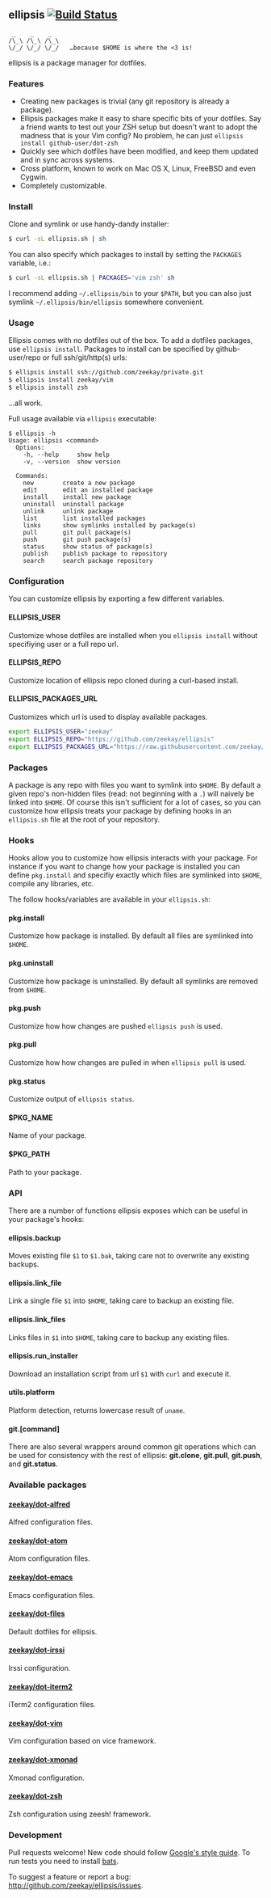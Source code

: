 ## ellipsis [![Build Status](https://travis-ci.org/zeekay/ellipsis.svg?branch=master)](https://travis-ci.org/zeekay/ellipsis)

```
 _    _    _
/\_\ /\_\ /\_\
\/_/ \/_/ \/_/   …because $HOME is where the <3 is!
```

ellipsis is a package manager for dotfiles.

### Features
- Creating new packages is trivial (any git repository is already a package).
- Ellipsis packages make it easy to share specific bits of your dotfiles. Say a
  friend wants to test out your ZSH setup but doesn't want to adopt the madness
  that is your Vim config? No problem, he can just `ellipsis install
  github-user/dot-zsh`
- Quickly see which dotfiles have been modified, and keep them updated and in
  sync across systems.
- Cross platform, known to work on Mac OS X, Linux, FreeBSD and even Cygwin.
- Completely customizable.

### Install
Clone and symlink or use handy-dandy installer:

```bash
$ curl -sL ellipsis.sh | sh
```

You can also specify which packages to install by setting the `PACKAGES` variable, i.e.:

```bash
$ curl -sL ellipsis.sh | PACKAGES='vim zsh' sh
```

I recommend adding `~/.ellipsis/bin` to your `$PATH`, but you can also just
symlink `~/.ellipsis/bin/ellipsis` somewhere convenient.

### Usage
Ellipsis comes with no dotfiles out of the box. To add a dotfiles packages, use
`ellipsis install`. Packages to install can be specified by github-user/repo or
full ssh/git/http(s) urls:

```bash
$ ellipsis install ssh://github.com/zeekay/private.git
$ ellipsis install zeekay/vim
$ ellipsis install zsh
```

...all work.

Full usage available via `ellipsis` executable:

```
$ ellipsis -h
Usage: ellipsis <command>
  Options:
    -h, --help     show help
    -v, --version  show version

  Commands:
    new        create a new package
    edit       edit an installed package
    install    install new package
    uninstall  uninstall package
    unlink     unlink package
    list       list installed packages
    links      show symlinks installed by package(s)
    pull       git pull package(s)
    push       git push package(s)
    status     show status of package(s)
    publish    publish package to repository
    search     search package repository
```

### Configuration
You can customize ellipsis by exporting a few different variables.

#### ELLIPSIS_USER
Customize whose dotfiles are installed when you `ellipsis install` without
specifiying user or a full repo url.

#### ELLIPSIS_REPO
Customize location of ellipsis repo cloned during a curl-based install.

#### ELLIPSIS_PACKAGES_URL
Customizes which url is used to display available packages.

```bash
export ELLIPSIS_USER="zeekay"
export ELLIPSIS_REPO="https://github.com/zeekay/ellipsis"
export ELLIPSIS_PACKAGES_URL="https://raw.githubusercontent.com/zeekay/ellipsis/master/available-packages.txt"
```

### Packages
A package is any repo with files you want to symlink into `$HOME`. By default a
given repo's non-hidden files (read: not beginning with a `.`) will naively be
linked into `$HOME`. Of course this isn't sufficient for a lot of cases, so you
can customize how ellipsis treats your package by defining hooks in an
`ellipsis.sh` file at the root of your repository.

### Hooks
Hooks allow you to customize how ellipsis interacts with your package.  For
instance if you want to change how your package is installed you can define
`pkg.install` and specifiy exactly which files are symlinked into `$HOME`,
compile any libraries, etc.

The follow hooks/variables are available in your `ellipsis.sh`:

#### pkg.install
Customize how package is installed. By default all files are symlinked into
`$HOME`.

#### pkg.uninstall
Customize how package is uninstalled. By default all symlinks are removed from
`$HOME`.

#### pkg.push
Customize how how changes are pushed `ellipsis push` is used.

#### pkg.pull
Customize how how changes are pulled in when `ellipsis pull` is used.

#### pkg.status
Customize output of `ellipsis status`.

#### $PKG_NAME
Name of your package.

#### $PKG_PATH
Path to your package.

### API
There are a number of functions ellipsis exposes which can be useful in your
package's hooks:

#### ellipsis.backup
Moves existing file `$1` to `$1.bak`, taking care not to overwrite any existing
backups.

#### ellipsis.link_file
Link a single file `$1` into `$HOME`, taking care to backup an existing file.

#### ellipsis.link_files
Links files in `$1` into `$HOME`, taking care to backup any existing files.

#### ellipsis.run_installer
Download an installation script from url `$1` with `curl` and execute it.

#### utils.platform
Platform detection, returns lowercase result of `uname`.

#### git.[command]
There are also several wrappers around common git operations which can be used
for consistency with the rest of ellipsis: **git.clone**, **git.pull**,
**git.push**, and **git.status**.

### Available packages

#### [zeekay/dot-alfred][alfred]
Alfred configuration files.

#### [zeekay/dot-atom][atom]
Atom configuration files.

#### [zeekay/dot-emacs][emacs]
Emacs configuration files.

#### [zeekay/dot-files][files]
Default dotfiles for ellipsis.

#### [zeekay/dot-irssi][irssi]
Irssi configuration.

#### [zeekay/dot-iterm2][iterm2]
iTerm2 configuration files.

#### [zeekay/dot-vim][vim]
Vim configuration based on vice framework.

#### [zeekay/dot-xmonad][xmonad]
Xmonad configuration.

#### [zeekay/dot-zsh][zsh]
Zsh configuration using zeesh! framework.

### Development
Pull requests welcome! New code should follow [Google's style
guide][style-guide]. To run tests you need to install [bats][bats].

To suggest a feature or report a bug: http://github.com/zeekay/ellipsis/issues.

[alfred]:      https://github.com/zeekay/dot-alfred
[atom]:        https://github.com/zeekay/dot-atom
[emacs]:       https://github.com/zeekay/dot-emacs
[files]:       https://github.com/zeekay/dot-files
[irssi]:       https://github.com/zeekay/dot-irssi
[iterm2]:      https://github.com/zeekay/dot-iterm2
[vim]:         https://github.com/zeekay/dot-vim
[xmonad]:      https://github.com/zeekay/dot-xmonad
[zsh]:         https://github.com/zeekay/dot-zsh
[style-guide]: https://google-styleguide.googlecode.com/svn/trunk/shell.xml
[bats]:        https://github.com/sstephenson/bats

